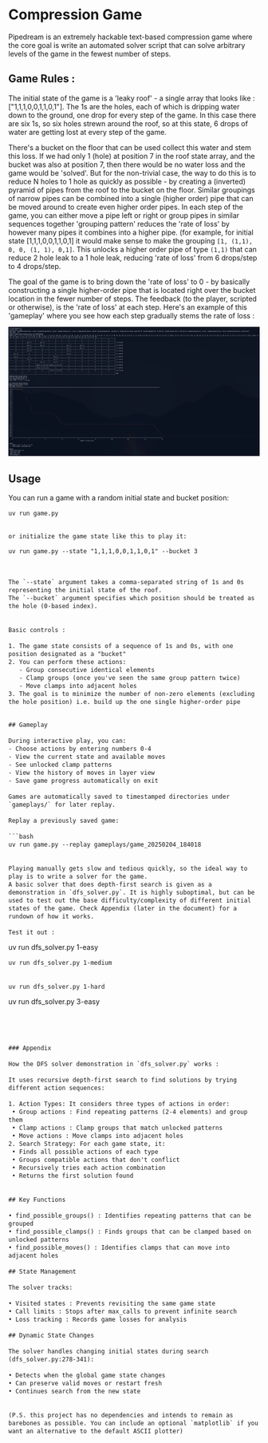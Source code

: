 # Compression Game

Pipedream is an extremely hackable text-based compression game where the core goal is write an automated solver script that can solve arbitrary levels of the game in the fewest number of steps.


## Game Rules : 

The initial state of the game is a 'leaky roof' - a single array that looks like : ["1,1,1,0,0,1,1,0,1"]. The 1s are the holes, each of which is dripping water down to the ground, one drop for every step of the game. In this case there are six 1s, so six holes strewn around the roof, so at this state, 6 drops of water are getting lost at every step of the game. 

There's a bucket on the floor that can be used collect this water and stem this loss. If we had only 1 (hole) at position 7 in the roof state array, and the bucket was also at position 7, then there would be no water loss and the game would be 'solved'. But for the non-trivial case, the way to do this is to reduce N holes to 1 hole as quickly as possible - by creating a (inverted) pyramid of pipes from the roof to the bucket on the floor. Similar groupings of narrow pipes can be combined into a single (higher order) pipe that can be moved around to create even higher order pipes. In each step of the game, you can either move a pipe left or right or group pipes in similar sequences together  'grouping pattern' reduces the 'rate of loss' by however many pipes it combines into a higher pipe. (for example, for initial state [1,1,1,0,0,1,1,0,1] it would make sense to make the grouping `[1, (1,1), 0, 0, (1, 1), 0,1]`. This unlocks a higher order pipe of type `(1,1)` that can reduce 2 hole leak to a 1 hole leak, reducing 'rate of loss' from 6 drops/step to 4 drops/step.

The goal of the game is to bring down the 'rate of loss' to 0 - by basically constructing a single higher-order pipe that is located right over the bucket location in the fewer number of steps. The feedback (to the player, scripted or otherwise), is the 'rate of loss' at each step. Here's an example of this 'gameplay' where you see how each step gradually stems the rate of loss :


![1 easy](results/1-easy.png "1 state easy state")

## Usage 

You can run a game with a random initial state and bucket position:

```
uv run game.py 
```

```

or initialize the game state like this to play it:

```
```
uv run game.py --state "1,1,1,0,0,1,1,0,1" --bucket 3
```
```


The `--state` argument takes a comma-separated string of 1s and 0s representing the initial state of the roof.
The `--bucket` argument specifies which position should be treated as the hole (0-based index).


Basic controls : 

1. The game state consists of a sequence of 1s and 0s, with one position designated as a "bucket"
2. You can perform these actions:
   - Group consecutive identical elements
   - Clamp groups (once you've seen the same group pattern twice)
   - Move clamps into adjacent holes
3. The goal is to minimize the number of non-zero elements (excluding the hole position) i.e. build up the one single higher-order pipe 
```
```

## Gameplay

During interactive play, you can:
- Choose actions by entering numbers 0-4
- View the current state and available moves
- See unlocked clamp patterns
- View the history of moves in layer view
- Save game progress automatically on exit

Games are automatically saved to timestamped directories under `gameplays/` for later replay.

Replay a previously saved game:

```bash
uv run game.py --replay gameplays/game_20250204_184018


Playing manually gets slow and tedious quickly, so the ideal way to play is to write a solver for the game. 
A basic solver that does depth-first search is given as a demonstration in `dfs_solver.py`. It is highly suboptimal, but can be used to test out the base difficulty/complexity of different initial states of the game. Check Appendix (later in the document) for a rundown of how it works.

Test it out : 

```
uv run dfs_solver.py 1-easy

```
uv run dfs_solver.py 1-medium 


uv run dfs_solver.py 1-hard 

```
uv run dfs_solver.py 3-easy

```
```
```



### Appendix 

How the DFS solver demonstration in `dfs_solver.py` works : 

It uses recursive depth-first search to find solutions by trying different action sequences:

1. Action Types: It considers three types of actions in order:
 • Group actions : Find repeating patterns (2-4 elements) and group them
 • Clamp actions : Clamp groups that match unlocked patterns
 • Move actions : Move clamps into adjacent holes
2. Search Strategy: For each game state, it:
 • Finds all possible actions of each type
 • Groups compatible actions that don't conflict
 • Recursively tries each action combination
 • Returns the first solution found


## Key Functions

• find_possible_groups() : Identifies repeating patterns that can be grouped
• find_possible_clamps() : Finds groups that can be clamped based on unlocked patterns
• find_possible_moves() : Identifies clamps that can move into adjacent holes

## State Management

The solver tracks:

• Visited states : Prevents revisiting the same game state
• Call limits : Stops after max_calls to prevent infinite search
• Loss tracking : Records game losses for analysis

## Dynamic State Changes

The solver handles changing initial states during search (dfs_solver.py:278-341):

• Detects when the global game state changes
• Can preserve valid moves or restart fresh
• Continues search from the new state


(P.S. this project has no dependencies and intends to remain as barebones as possible. You can include an optional `matplotlib` if you want an alternative to the default ASCII plotter)
